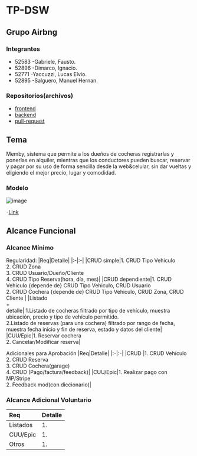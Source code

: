 # **TP-DSW**

## Grupo Airbng
### Integrantes
- 52583 -Gabriele, Fausto.
- 52896 -Dimarco, Ignacio.
- 52771 -Yaccuzzi, Lucas Elvio.
- 52895 -Salguero, Manuel Hernan.


### Repositorios(archivos)
- [frontend](https://github.com/Lyn-UTN/TP-DSW/tree/main/backend) 
- [backend](https://github.com/Lyn-UTN/TP-DSW/tree/main/frontend) 
- [pull-request](https://github.com/Lyn-UTN/TP-DSW/pulls)

## Tema
 Memby, sistema que permite a los dueños de cocheras registrarlas y ponerlas en alquiler, mientras que los conductores pueden buscar, reservar y pagar por su uso de forma sencilla desde la web&celular, sin dar vueltas y eligiendo el mejor precio, lugar y comodidad.


### Modelo
![image](https://github.com/user-attachments/assets/a4e3ed2a-601c-450f-b3ec-ef087119dc7b)


-[Link](https://app.diagrams.net/#G17CmsxCE-w4RppISFeKPXqqaWAXvFu8MM#%7B%22pageId%22%3A%22cmFTz9YPNpSMTq0lVuGJ%22%7D)

## Alcance Funcional 

### Alcance Mínimo
 
Regularidad:
|Req|Detalle|
|:-|:-|
|CRUD simple|1. CRUD Tipo Vehiculo<br>2. CRUD Zona<br>3. CRUD Usuario/Dueño/Cliente <br>4. CRUD Tipo Reserva(hora, día, mes)|
|CRUD dependiente|1. CRUD Vehiculo {depende de} CRUD Tipo Vehiculo, CRUD Usuario <br>2. CRUD Cochera {depende de} CRUD Tipo Vehiculo, CRUD Zona, CRUD Cliente |
|Listado<br>+<br>detalle| 1.Listado de cocheras filtrado por tipo de vehículo, muestra ubicación, precio y tipo de vehículo permitido. <br> 2.Listado de reservas (para una cochera) filtrado por rango de fecha, muestra fecha inicio y fin de reserva, estado y datos del cliente|
|CUU/Epic|1. Reservar cochera <br>2. Cancelar/Modificar reserva|


Adicionales para Aprobación
|Req|Detalle|
|:-|:-|
|CRUD |1. CRUD Vehículo <br>2. CRUD Reserva<br>3. CRUD Cochera(garage) <br>4. CRUD (Pago/factura/feedback)|
|CUU/Epic|1. Realizar pago con MP/Stripe <br>2. Feedback mod(con diccionario)|


### Alcance Adicional Voluntario

|Req|Detalle|
|:-|:-|
|Listados |1.|
|CUU/Epic|1. |
|Otros|1. |
